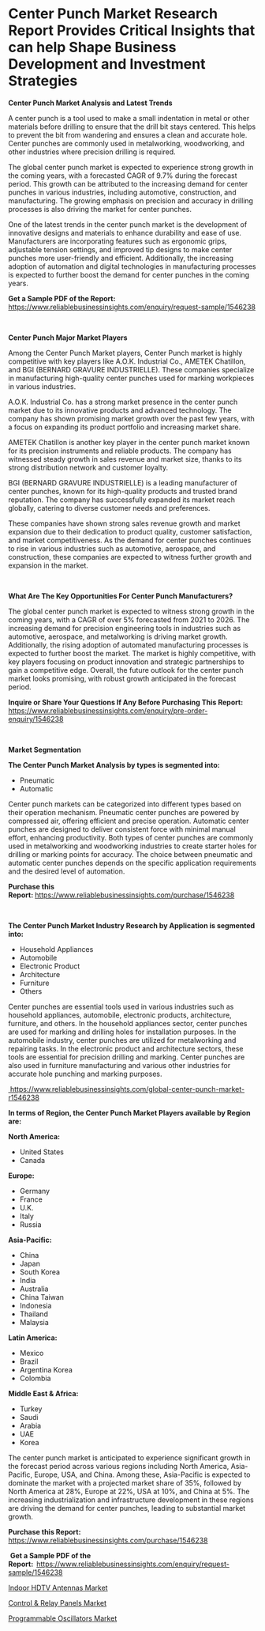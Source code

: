 <p><h1>Center Punch Market Research Report Provides Critical Insights that can help Shape Business Development and Investment Strategies</h1></p><p><strong>Center Punch Market Analysis and Latest Trends</strong></p>
<p><p>A center punch is a tool used to make a small indentation in metal or other materials before drilling to ensure that the drill bit stays centered. This helps to prevent the bit from wandering and ensures a clean and accurate hole. Center punches are commonly used in metalworking, woodworking, and other industries where precision drilling is required.</p><p>The global center punch market is expected to experience strong growth in the coming years, with a forecasted CAGR of 9.7% during the forecast period. This growth can be attributed to the increasing demand for center punches in various industries, including automotive, construction, and manufacturing. The growing emphasis on precision and accuracy in drilling processes is also driving the market for center punches.</p><p>One of the latest trends in the center punch market is the development of innovative designs and materials to enhance durability and ease of use. Manufacturers are incorporating features such as ergonomic grips, adjustable tension settings, and improved tip designs to make center punches more user-friendly and efficient. Additionally, the increasing adoption of automation and digital technologies in manufacturing processes is expected to further boost the demand for center punches in the coming years.</p></p>
<p><strong>Get a Sample PDF of the Report:&nbsp;</strong> <a href="https://www.reliablebusinessinsights.com/enquiry/request-sample/1546238">https://www.reliablebusinessinsights.com/enquiry/request-sample/1546238</a></p>
<p>&nbsp;</p>
<p><strong>Center Punch Major Market Players</strong></p>
<p><p>Among the Center Punch Market players, Center Punch market is highly competitive with key players like A.O.K. Industrial Co., AMETEK Chatillon, and BGI (BERNARD GRAVURE INDUSTRIELLE). These companies specialize in manufacturing high-quality center punches used for marking workpieces in various industries.</p><p>A.O.K. Industrial Co. has a strong market presence in the center punch market due to its innovative products and advanced technology. The company has shown promising market growth over the past few years, with a focus on expanding its product portfolio and increasing market share.</p><p>AMETEK Chatillon is another key player in the center punch market known for its precision instruments and reliable products. The company has witnessed steady growth in sales revenue and market size, thanks to its strong distribution network and customer loyalty.</p><p>BGI (BERNARD GRAVURE INDUSTRIELLE) is a leading manufacturer of center punches, known for its high-quality products and trusted brand reputation. The company has successfully expanded its market reach globally, catering to diverse customer needs and preferences.</p><p>These companies have shown strong sales revenue growth and market expansion due to their dedication to product quality, customer satisfaction, and market competitiveness. As the demand for center punches continues to rise in various industries such as automotive, aerospace, and construction, these companies are expected to witness further growth and expansion in the market.</p></p>
<p>&nbsp;</p>
<p><strong>What Are The Key Opportunities For Center Punch Manufacturers?</strong></p>
<p><p>The global center punch market is expected to witness strong growth in the coming years, with a CAGR of over 5% forecasted from 2021 to 2026. The increasing demand for precision engineering tools in industries such as automotive, aerospace, and metalworking is driving market growth. Additionally, the rising adoption of automated manufacturing processes is expected to further boost the market. The market is highly competitive, with key players focusing on product innovation and strategic partnerships to gain a competitive edge. Overall, the future outlook for the center punch market looks promising, with robust growth anticipated in the forecast period.</p></p>
<p><strong>Inquire or Share Your Questions If Any Before Purchasing This Report:</strong> <a href="https://www.reliablebusinessinsights.com/enquiry/pre-order-enquiry/1546238">https://www.reliablebusinessinsights.com/enquiry/pre-order-enquiry/1546238</a></p>
<p>&nbsp;</p>
<p><strong>Market Segmentation</strong></p>
<p><strong>The Center Punch Market Analysis by types is segmented into:</strong></p>
<p><ul><li>Pneumatic</li><li>Automatic</li></ul></p>
<p><p>Center punch markets can be categorized into different types based on their operation mechanism. Pneumatic center punches are powered by compressed air, offering efficient and precise operation. Automatic center punches are designed to deliver consistent force with minimal manual effort, enhancing productivity. Both types of center punches are commonly used in metalworking and woodworking industries to create starter holes for drilling or marking points for accuracy. The choice between pneumatic and automatic center punches depends on the specific application requirements and the desired level of automation.</p></p>
<p><strong>Purchase this Report:&nbsp;</strong><a href="https://www.reliablebusinessinsights.com/purchase/1546238">https://www.reliablebusinessinsights.com/purchase/1546238</a></p>
<p>&nbsp;</p>
<p><strong>The Center Punch Market Industry Research by Application is segmented into:</strong></p>
<p><ul><li>Household Appliances</li><li>Automobile</li><li>Electronic Product</li><li>Architecture</li><li>Furniture</li><li>Others</li></ul></p>
<p><p>Center punches are essential tools used in various industries such as household appliances, automobile, electronic products, architecture, furniture, and others. In the household appliances sector, center punches are used for marking and drilling holes for installation purposes. In the automobile industry, center punches are utilized for metalworking and repairing tasks. In the electronic product and architecture sectors, these tools are essential for precision drilling and marking. Center punches are also used in furniture manufacturing and various other industries for accurate hole punching and marking purposes.</p></p>
<p><a href="https://www.reliablebusinessinsights.com/global-center-punch-market-r1546238">&nbsp;https://www.reliablebusinessinsights.com/global-center-punch-market-r1546238</a></p>
<p><strong>In terms of Region, the Center Punch Market Players available by Region are:</strong></p>
<p>
    <p> <strong> North America: </strong>
        <ul>
            <li>United States</li>
            <li>Canada</li>
        </ul>
        </p> 
    <p> <strong> Europe: </strong>
        <ul>
            <li>Germany</li>
            <li>France</li>
            <li>U.K.</li>
            <li>Italy</li>
            <li>Russia</li>
        </ul>
        </p> 
    <p> <strong> Asia-Pacific: </strong>
        <ul>
            <li>China</li>
            <li>Japan</li>
            <li>South Korea</li>
            <li>India</li>
            <li>Australia</li>
            <li>China Taiwan</li>
            <li>Indonesia</li>
            <li>Thailand</li>
            <li>Malaysia</li>
        </ul>
        </p> 
    <p> <strong> Latin America: </strong>
        <ul>
            <li>Mexico</li>
            <li>Brazil</li>
            <li>Argentina Korea</li>
            <li>Colombia</li>
        </ul>
        </p> 
    <p> <strong> Middle East & Africa: </strong>
        <ul>
            <li>Turkey</li>
            <li>Saudi</li>
            <li>Arabia</li>
            <li>UAE</li>
            <li>Korea</li>
        </ul>
    </p>
    </p>
<p><p>The center punch market is anticipated to experience significant growth in the forecast period across various regions including North America, Asia-Pacific, Europe, USA, and China. Among these, Asia-Pacific is expected to dominate the market with a projected market share of 35%, followed by North America at 28%, Europe at 22%, USA at 10%, and China at 5%. The increasing industrialization and infrastructure development in these regions are driving the demand for center punches, leading to substantial market growth.</p></p>
<p><strong>Purchase this Report: </strong><a href="https://www.reliablebusinessinsights.com/purchase/1546238">https://www.reliablebusinessinsights.com/purchase/1546238</a></p>
<p>&nbsp;<strong>Get a Sample PDF of the Report:&nbsp;&nbsp;</strong><a href="https://www.reliablebusinessinsights.com/enquiry/request-sample/1546238">https://www.reliablebusinessinsights.com/enquiry/request-sample/1546238</a></p>
<p><strong></strong></p>
<p><p><a href="https://github.com/neilMartin36/Market-Research-Report-List-1/blob/main/indoor-hdtv-antennas-market.md">Indoor HDTV Antennas Market</a></p><p><a href="https://github.com/smithy59/Market-Research-Report-List-1/blob/main/control-relay-panels-market.md">Control & Relay Panels Market</a></p><p><a href="https://github.com/jackCarlson644/Market-Research-Report-List-1/blob/main/programmable-oscillators-market.md">Programmable Oscillators Market</a></p></p>